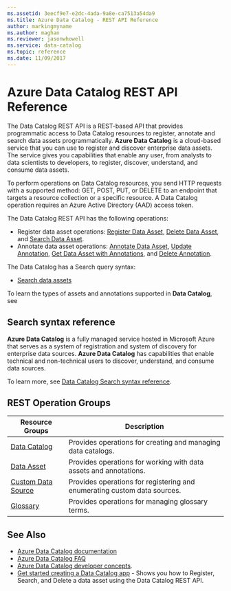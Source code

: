 ```yaml
---
ms.assetid: 3eecf9e7-e2dc-4ada-9a8e-ca7513a54da9
ms.title: Azure Data Catalog - REST API Reference
author: markingmyname
ms.author: maghan
ms.reviewer: jasonwhowell
ms.service: data-catalog
ms.topic: reference
ms.date: 11/09/2017
---
```


# Azure Data Catalog REST API Reference

The Data Catalog REST API is a REST-based API that provides programmatic access to Data Catalog resources to register, annotate and search data assets programmatically. **Azure Data Catalog** is a cloud-based service that you can use to register and discover enterprise data assets. The service gives you capabilities that enable any user, from analysts to data scientists to developers, to register, discover, understand, and consume data assets.  
  
To perform operations on Data Catalog resources, you send HTTP requests with a supported method: GET, POST, PUT, or DELETE to an endpoint that targets a resource collection or a specific resource. A Data Catalog operation requires an Azure Active Directory (AAD) access token.  
  
The Data Catalog REST API has the following operations:  
  
- Register data asset operations: [Register Data Asset](data-catalog-data-asset.md#register-or-update), [Delete Data Asset](data-catalog-data-asset.md#delete), and [Search Data Asset](data-catalog-data-asset.md#search).  
- Annotate data asset operations: [Annotate Data Asset](data-catalog-data-asset.md#annotate), [Update Annotation](data-catalog-data-asset.md#update-annotation), [Get Data Asset with Annotations](data-catalog-data-asset.md#get-with-annotations), and [Delete Annotation](data-catalog-data-asset.md#delete-annotation).  
  
The Data Catalog has a Search query syntax:  
  
- [Search data assets](Data-Catalog-Search-syntax-reference.md)  
  
To learn the types of assets and annotations supported in **Data Catalog**, see   
  
## Search syntax reference

**Azure Data Catalog** is a fully managed service hosted in Microsoft Azure that serves as a system of registration and system of discovery for enterprise data sources. **Azure Data Catalog** has capabilities that enable technical and non-technical users to discover, understand, and consume data sources.  
  
To learn more, see [Data Catalog Search syntax reference](Data-Catalog-Search-syntax-reference.md).  
  
## REST Operation Groups

| Resource Groups                                            | Description                                                              |
|------------------------------------------------------------|--------------------------------------------------------------------------|
| [Data Catalog](./data-catalog-data-catalog.md)             | Provides operations for creating and managing data catalogs.             |
| [Data Asset](./data-catalog-data-asset.md)                 | Provides operations for working with data assets and annotations.        |
| [Custom Data Source](./data-catalog-custom-data-source.md) | Provides operations for registering and enumerating custom data sources. |
| [Glossary](./data-catalog-glossary.md)                     | Provides operations for managing glossary terms.                         |

## See Also

- [Azure Data Catalog documentation](https://docs.microsoft.com/azure/data-catalog/)
- [Azure Data Catalog FAQ](https://docs.microsoft.com/azure/data-catalog/data-catalog-frequently-asked-questions/)
- [Azure Data Catalog developer concepts](https://docs.microsoft.com/en-us/azure/data-catalog/data-catalog-developer-concepts/). 
- [Get started creating a Data Catalog app](https://github.com/Azure-Samples/data-catalog-dotnet-get-started) - Shows you how to Register, Search, and Delete a data asset using the Data Catalog REST API.